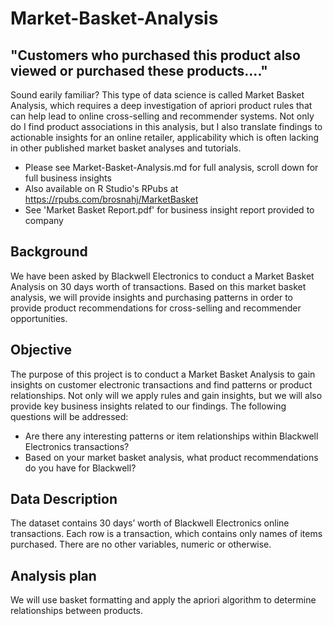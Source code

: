 # Market-Basket-Analysis
## "Customers who purchased this product also viewed or purchased these products...." 
Sound earily familiar? This type of data science is called Market Basket Analysis, which requires a deep investigation of apriori product rules that can help lead to online cross-selling and recommender systems. Not only do I find product associations in this analysis, but I also translate findings to actionable insights for an online retailer, applicability which is often lacking in other published market basket analyses and tutorials.
* Please see Market-Basket-Analysis.md for full analysis, scroll down for full business insights
* Also available on R Studio's RPubs at https://rpubs.com/brosnahj/MarketBasket
* See 'Market Basket Report.pdf' for business insight report provided to company

## Background
We have been asked by Blackwell Electronics to conduct a Market Basket Analysis on 30 days worth of transactions. Based on this market basket analysis, we will provide insights and purchasing patterns in order to provide product recommendations for cross-selling and recommender opportunities.

## Objective
The purpose of this project is to conduct a Market Basket Analysis to gain insights on customer electronic transactions and find patterns or product relationships. Not only will we apply rules and gain insights, but we will also provide key business insights related to our findings. The following questions will be addressed:
* Are there any interesting patterns or item relationships within Blackwell Electronics transactions?
* Based on your market basket analysis, what product recommendations do you have for Blackwell?

## Data Description
The dataset contains 30 days’ worth of Blackwell Electronics online transactions. Each row is a transaction, which contains only names of items purchased. There are no other variables, numeric or otherwise.

## Analysis plan
We will use basket formatting and apply the apriori algorithm to determine relationships between products.
